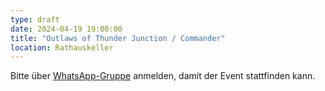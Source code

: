 ```yaml
---
type: draft
date: 2024-04-19 19:00:00
title: "Outlaws of Thunder Junction / Commander"
location: Rathauskeller
---
```


Bitte über [WhatsApp-Gruppe](https://chat.whatsapp.com/HQ7IINFrZB63esDNRqsIUw) anmelden, damit der Event stattfinden kann.